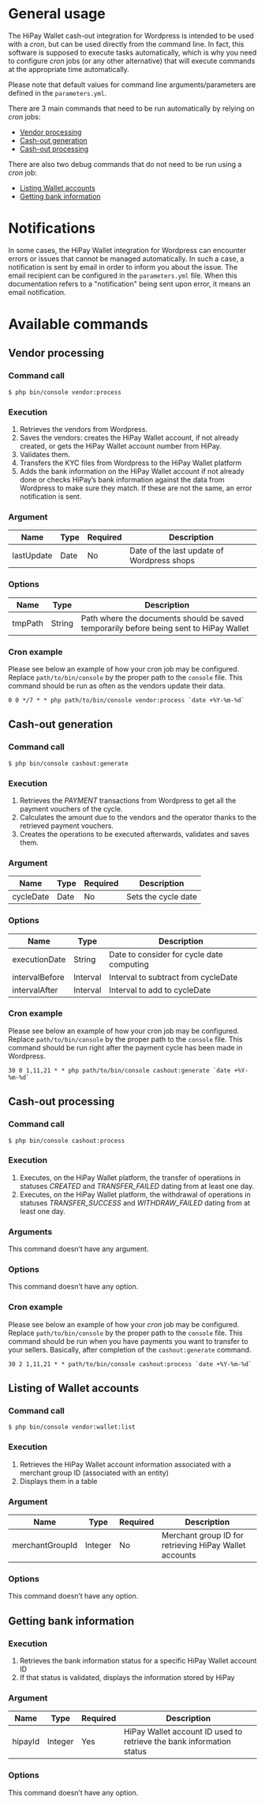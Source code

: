 # General usage

The HiPay Wallet cash-out integration for Wordpress is intended to be used with a *cron*, but can be used directly from the command line. In fact, this software is supposed to execute tasks automatically, which is why you need to configure *cron* jobs (or any other alternative) that will execute commands at the appropriate time automatically.

Please note that default values for command line arguments/parameters are defined in the `parameters.yml`.

There are 3 main commands that need to be run automatically by relying on *cron* jobs:

- [Vendor processing](#vendor-processing)
- [Cash-out generation](#cash-out-generation)
- [Cash-out processing](#cash-out-processing)

There are also two debug commands that do not need to be run using a *cron* job:

- [Listing Wallet accounts](#listing-of-wallet-accounts)
- [Getting bank information](#getting-bank-information)

# Notifications

In some cases, the HiPay Wallet integration for Wordpress can encounter errors or issues that cannot be managed automatically. In such a case, a notification is sent by email in order to inform you about the issue. The email recipient can be configured in the `parameters.yml` file. When this documentation refers to a "notification" being sent upon error, it means an email notification.

# Available commands

## Vendor processing

### Command call

	$ php bin/console vendor:process

### Execution
1. Retrieves the vendors from Wordpress.
2. Saves the vendors: creates the HiPay Wallet account, if not already created, or gets the HiPay Wallet account number from HiPay.
3. Validates them.
4. Transfers the KYC files from Wordpress to the HiPay Wallet platform
5. Adds the bank information on the HiPay Wallet account if not already done or checks HiPay’s bank information against the data from Wordpress to make sure they match.
If these are not the same, an error notification is sent.

### Argument
|Name       |Type | Required | Description                           |
|-----------|-----|----------|---------------------------------------|
|lastUpdate |Date |No         |Date of the last update of Wordpress shops

### Options

|Name       |Type     | Description                           |
|-----------|---------|---------------------------------------|
|tmpPath    |String   | Path where the documents should be saved temporarily before being sent to HiPay Wallet

### Cron example
Please see below an example of how your cron job may be configured. Replace `path/to/bin/console` by the proper path to the `console` file.
This command should be run as often as the vendors update their data. 

	0 0 */7 * * php path/to/bin/console vendor:process `date +%Y-%m-%d`

## Cash-out generation

### Command call

	$ php bin/console cashout:generate

### Execution
1. Retrieves the *PAYMENT* transactions from Wordpress to get all the payment vouchers of the cycle.
2. Calculates the amount due to the vendors and the operator thanks to the retrieved payment vouchers.
3. Creates the operations to be executed afterwards, validates and saves them.

### Argument

|Name       |Type | Required | Description                           |
|-----------|-----|----------|---------------------------------------|
|cycleDate  |Date |No         |Sets the cycle date                    |

### Options

|Name               |Type       | Description                           |
|-----------        |---------  |---------------------------------------|
|executionDate      |String     |Date to consider for cycle date computing
|intervalBefore     |Interval   |Interval to subtract from cycleDate
|intervalAfter      |Interval   |Interval to add to cycleDate

### Cron example

Please see below an example of how your cron job may be configured. Replace `path/to/bin/console` by the proper path to the `console` file.
This command should be run right after the payment cycle has been made in Wordpress.

	30 0 1,11,21 * * php path/to/bin/console cashout:generate `date +%Y-%m-%d`

## Cash-out processing

### Command call

	$ php bin/console cashout:process

### Execution
1. Executes, on the HiPay Wallet platform, the transfer of operations in statuses *CREATED* and *TRANSFER_FAILED* dating from at least one day.
2. Executes, on the HiPay Wallet platform, the withdrawal of operations in statuses *TRANSFER_SUCCESS* and *WITHDRAW_FAILED* dating from at least one day.

### Arguments
This command doesn’t have any argument.

### Options
This command doesn’t have any option.

### Cron example

Please see below an example of how your *cron* job may be configured. Replace `path/to/bin/console` by the proper path to the `console` file.
This command should be run when you have payments you want to transfer to your sellers. Basically, after completion of the `cashout:generate` command.

	30 2 1,11,21 * * path/to/bin/console cashout:process `date +%Y-%m-%d`

## Listing of Wallet accounts

### Command call

	$ php bin/console vendor:wallet:list

### Execution
1. Retrieves the HiPay Wallet account information associated with a merchant group ID (associated with an entity)
2. Displays them in a table

### Argument

|Name       |Type | Required | Description                           |
|-----------|-----|----------|---------------------------------------|
|merchantGroupId  |Integer | No       |Merchant group ID for retrieving HiPay Wallet accounts                  |

### Options

This command doesn’t have any option.


## Getting bank information

### Execution
1. Retrieves the bank information status for a specific HiPay Wallet account ID
2. If that status is validated, displays the information stored by HiPay

### Argument
|Name       |Type | Required | Description                           |
|-----------|-----|----------|---------------------------------------|
|hipayId  |Integer | Yes      |HiPay Wallet account ID used to retrieve the bank information status              |

### Options
This command doesn’t have any option.
